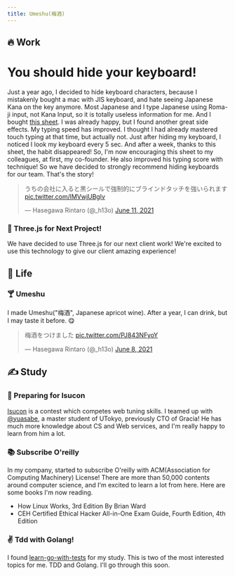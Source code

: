 ```yaml
---
title: Umeshu(梅酒) 
---
```

## 🔥 Work

# You should hide your keyboard!
Just a year ago, I decided to hide keyboard characters, because I mistakenly bought a mac with JIS keyboard, and hate seeing Japanese Kana on the key anymore. Most Japanese and I type Japanese using Roma-ji input, not Kana Input, so it is totally useless information for me. And I bought [this sheet](https://www.amazon.co.jp/%E3%83%96%E3%83%A9%E3%83%83%E3%82%AF%E3%82%A2%E3%82%A6%E3%83%88%E3%82%B9%E3%83%86%E3%83%83%E3%82%AB%E3%83%BC-Mac-15mm-MBP-2015-JIS%E7%94%A8/dp/B016OVHROU). I was already happy, but I found another great side effects. My typing speed has improved. I thought I had already mastered touch typing at that time, but actually not. Just after hiding my keyboard, I noticed I look my keyboard every 5 sec. And after a week, thanks to this sheet, the habit disappeared! So, I'm now encouraging this sheet to my colleagues, at first, my co-founder. He also improved his typing score with technique! So we have decided to strongly recommend hiding keyboards for our team. That's the story!

<blockquote class="twitter-tweet"><p lang="ja" dir="ltr">うちの会社に入ると黒シールで強制的にブラインドタッチを強いられます <a href="https://t.co/lMVwjUBglv">pic.twitter.com/lMVwjUBglv</a></p>&mdash; Hasegawa Rintaro (@_h13o) <a href="https://twitter.com/_h13o/status/1403180192932134912?ref_src=twsrc%5Etfw">June 11, 2021</a></blockquote> <script async src="https://platform.twitter.com/widgets.js" charset="utf-8"></script>

### 🤖 Three.js for Next Project! 
We have decided to use Three.js for our next client work! We're excited to use this technology to give our client amazing experience!

## 🌱 Life
### 🍸 Umeshu
I made Umeshu("梅酒", Japanese apricot wine). After a year, I can drink, but I may taste it before. 😋
<blockquote class="twitter-tweet"><p lang="ja" dir="ltr">梅酒をつけました <a href="https://t.co/PJ843NFyoY">pic.twitter.com/PJ843NFyoY</a></p>&mdash; Hasegawa Rintaro (@_h13o) <a href="https://twitter.com/_h13o/status/1402232038300602368?ref_src=twsrc%5Etfw">June 8, 2021</a></blockquote> <script async src="https://platform.twitter.com/widgets.js" charset="utf-8"></script>

## ✍ Study

### 🚀 Preparing for Isucon
[Isucon](https://isucon.net/) is a contest which competes web tuning skills. I teamed up with [@yuasabe](https://github.com/yuasabe), a master student of UTokyo, previously CTO of Gracia! He has much more knowledge about CS and Web services, and I'm really happy to learn from him a lot.

### 📚 Subscribe O'reilly
In my company, started to subscribe O'reilly with ACM(Association for Computing Machinery) License! There are more than 50,000 contents around computer science, and I'm excited to learn a lot from here. Here are some books I'm now reading.

* How Linux Works, 3rd Edition By Brian Ward
* CEH Certified Ethical Hacker All-in-One Exam Guide, Fourth Edition, 4th Edition


### ✌️ Tdd with Golang!
I found [learn-go-with-tests](https://github.com/quii/learn-go-with-tests) for my study. This is two of the most interested topics for me. TDD and Golang. I'll go through this soon.